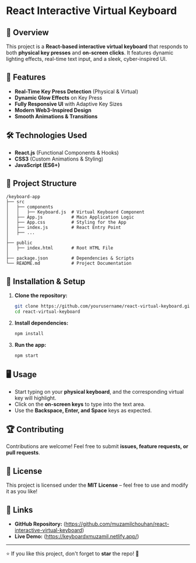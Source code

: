 # React Interactive Virtual Keyboard

## 🚀 Overview
This project is a **React-based interactive virtual keyboard** that responds to both **physical key presses** and **on-screen clicks**. It features dynamic lighting effects, real-time text input, and a sleek, cyber-inspired UI.

## 🎯 Features
- **Real-Time Key Press Detection** (Physical & Virtual)
- **Dynamic Glow Effects** on Key Press
- **Fully Responsive UI** with Adaptive Key Sizes
- **Modern Web3-Inspired Design**
- **Smooth Animations & Transitions**

## 🛠️ Technologies Used
- **React.js** (Functional Components & Hooks)
- **CSS3** (Custom Animations & Styling)
- **JavaScript (ES6+)**

## 📂 Project Structure
```
/keyboard-app
├── src
│   ├── components
│   │   ├── Keyboard.js  # Virtual Keyboard Component
│   ├── App.js           # Main Application Logic
│   ├── App.css          # Styling for the App
│   ├── index.js         # React Entry Point
│   ├── ...
│
├── public
│   ├── index.html       # Root HTML File
│
├── package.json         # Dependencies & Scripts
└── README.md            # Project Documentation
```

## 🚀 Installation & Setup
1. **Clone the repository:**
   ```sh
   git clone https://github.com/yourusername/react-virtual-keyboard.git
   cd react-virtual-keyboard
   ```
2. **Install dependencies:**
   ```sh
   npm install
   ```
3. **Run the app:**
   ```sh
   npm start
   ```

## 🖥️ Usage
- Start typing on your **physical keyboard**, and the corresponding virtual key will highlight.
- Click on the **on-screen keys** to type into the text area.
- Use the **Backspace, Enter, and Space** keys as expected.


## 🏆 Contributing
Contributions are welcome! Feel free to submit **issues, feature requests, or pull requests**.

## 📜 License
This project is licensed under the **MIT License** – feel free to use and modify it as you like!

## 🔗 Links
- **GitHub Repository:** (https://github.com/muzamilchouhan/react-interactive-virtual-keyboard)
- **Live Demo:** (https://keyboardxmuzamil.netlify.app/)

---
⭐ If you like this project, don't forget to **star** the repo! 🚀

